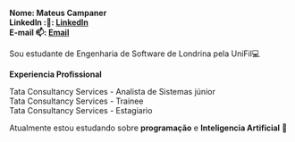 **Nome: Mateus Campaner**<br>
**LinkedIn :💼: [LinkedIn](https://www.linkedin.com/in/mateus-eduardo-campaner-800573213/)**<br>
**E-mail 📫: [Email](mateus.campaner@edu.unifil.br)**<br> 

Sou estudante de Engenharia de Software de Londrina pela UniFil💻<br>

**Experiencia Profissional**<br>

Tata Consultancy Services - Analista de Sistemas júnior<br>
Tata Consultancy Services - Trainee<br>
Tata Consultancy Services - Estagiario<br>

Atualmente estou estudando sobre **programação** e **Inteligencia Artificial** 🤖





